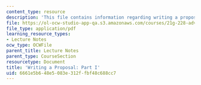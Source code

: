 ```yaml
---
content_type: resource
description: 'This file contains information regarding writing a proposal: Part I.'
file: https://ol-ocw-studio-app-qa.s3.amazonaws.com/courses/21g-228-advanced-workshop-in-writing-for-social-sciences-and-architecture-els-spring-2007/6661e5b648e5083e312ffbf48c688cc7_MIT21G.228S07_proposal.pdf
file_type: application/pdf
learning_resource_types:
- Lecture Notes
ocw_type: OCWFile
parent_title: Lecture Notes
parent_type: CourseSection
resourcetype: Document
title: 'Writing a Proposal: Part I'
uid: 6661e5b6-48e5-083e-312f-fbf48c688cc7
---
```


